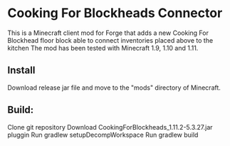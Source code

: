 # Cooking For Blockheads Connector

This is a Minecraft client mod for Forge that adds a new Cooking For Blockhead floor block able to connect inventories placed above to the kitchen
The mod has been tested with Minecraft 1.9, 1.10 and 1.11.

## Install
Download release jar file and move to the "mods" directory of Minecraft.

## Build:

Clone git repository
Download CookingForBlockheads_1.11.2-5.3.27.jar pluggin
Run gradlew setupDecompWorkspace
Run gradlew build

